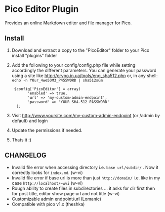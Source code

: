 Pico Editor Plugin
==================

Provides an online Markdown editor and file manager for Pico.

Install
-------

1. Download and extract a copy to the "PicoEditor" folder to your Pico install "plugins" folder
2. Add the following to your config/config.php file while setting accordingly the different parameters. You can generate your password using a site like http://crypo.in.ua/tools/eng_sha512.php or, in any shell: `echo -n Y0ur_4we5OM3_P455W0RD | sha512sum`

        $config['PicoEditor'] = array(
              'enabled' => true,
              'url' => 'my-custom-admin-endpoint',
              'password' => 'YOUR SHA-512 PASSWORD'
         );
3. Visit http://www.yoursite.com/my-custom-admin-endpoint (or /admin by default) and login
4. Update the permissions if needed.
5. Thats it :)


CHANGELOG
---------

- Invalid file error when accessing directory i.e. `base url/subdir/` . Now it correctly looks for `index.md`.  (w-vi)
- Invalid file error if base url is more than just `http://domain/` i.e. like in my case `http://localhost/~wvi` (w-vi)
- Rough ability to create files in subdirectories ... it asks for dir first then for post title, editor show page url and not title (w-vi)
- Customizable admin endpoint/url (Lomanic)
- Compatible with pico v1.x (theshka)

